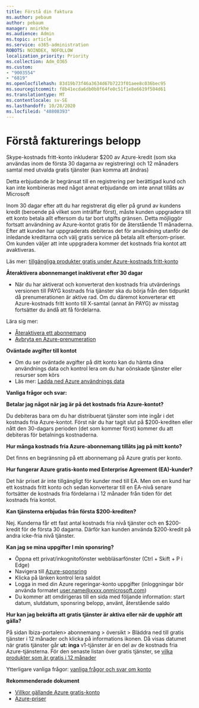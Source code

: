 ```yaml
---
title: Förstå din faktura
ms.author: pebaum
author: pebaum
manager: mnirkhe
ms.audience: Admin
ms.topic: article
ms.service: o365-administration
ROBOTS: NOINDEX, NOFOLLOW
localization_priority: Priority
ms.collection: Adm_O365
ms.custom:
- "9003554"
- "6819"
ms.openlocfilehash: 83d19b73f46a3634d67b7223f01aee8c036bec95
ms.sourcegitcommit: f8b41ecda6db0b8f64fe0c51f1e8e6619f504d61
ms.translationtype: MT
ms.contentlocale: sv-SE
ms.lasthandoff: 10/28/2020
ms.locfileid: "48808393"
---
```

# <a name="understand-billing-amount"></a>Förstå fakturerings belopp

Skype-kostnads fritt-konto inkluderar $200 av Azure-kredit (som ska användas inom de första 30 dagarna av registrering) och 12 månaders samtal med utvalda gratis tjänster (kan komma att ändras)

Detta erbjudande är begränsat till en registrering per berättigad kund och kan inte kombineras med något annat erbjudande om inte annat tillåts av Microsoft

Inom 30 dagar efter att du har registrerat dig eller på grund av kundens kredit (beroende på vilket som inträffar först), måste kunden uppgradera till ett konto betala allt eftersom du tar bort utgifts gränsen. Detta möjliggör fortsatt användning av Azure-kontot gratis för de återstående 11 månaderna. Efter att kunden har uppgraderats debiteras det för användning utanför de inledande kreditarna och välj gratis service på betala allt eftersom-priser. Om kunden väljer att inte uppgradera kommer det kostnads fria kontot att avaktiveras.

Läs mer: [tillgängliga produkter gratis under Azure-kostnads fritt-konto](https://azure.microsoft.com/free/free-account-faq/)

**Återaktivera abonnemanget inaktiverat efter 30 dagar**

- När du har aktiverat och konverterat den kostnads fria utvärderings versionen till PAYG kostnads fria tjänster ska du börja från den tidpunkt då prenumerationen är aktive rad. Om du däremot konverterar ett Azure-kostnads fritt konto till X-samtal (annat än PAYG) av misstag fortsätter du ändå att få fördelarna.

Lära sig mer: 
- [Återaktivera ett abonnemang](https://docs.microsoft.com/azure/billing/billing-subscription-become-disable?WT.mc_id=Portal-Microsoft_Azure_Support)
- [Avbryta en Azure-prenumeration](https://docs.microsoft.com/azure/billing/billing-how-to-cancel-azure-subscription?WT.mc_id=Portal-Microsoft_Azure_Support)

**Oväntade avgifter till kontot**

- Om du ser oväntade avgifter på ditt konto kan du hämta dina användnings data och kontrol lera om du har oönskade tjänster eller resurser som körs
- Läs mer: [Ladda ned Azure användnings data](https://docs.microsoft.com/azure/billing/billing-download-azure-invoice-daily-usage-date?WT.mc_id=Portal-Microsoft_Azure_Support#download-usage)

**Vanliga frågor och svar:**

**Betalar jag något när jag är på det kostnads fria Azure-kontot?**

Du debiteras bara om du har distribuerat tjänster som inte ingår i det kostnads fria Azure-kontot. Först när du har tagit slut på $200-krediten eller nått den 30-dagars perioden (det som kommer först) kommer du att debiteras för betalnings kostnaderna.

**Hur många kostnads fria Azure-abonnemang tillåts jag på mitt konto?**  

Det finns en begränsning på ett abonnemang på Azure gratis per konto.

**Hur fungerar Azure gratis-konto med Enterprise Agreement (EA)-kunder?**  

Det här priset är inte tillgängligt för kunder med till EA. Men om en kund har ett kostnads fritt konto och sedan konverterar till en EA-nivå senare fortsätter de kostnads fria fördelarna i 12 månader från tiden för det kostnads fria kontot.

**Kan tjänsterna erbjudas från första $200-krediten?**  

Nej. Kunderna får ett fast antal kostnads fria nivå tjänster och en $200-kredit för de första 30 dagarna. Därför kan kunden använda $200-kredit på andra icke-fria nivå tjänster.

**Kan jag se mina uppgifter I min sponsring?**

- Öppna ett privat/inkognitofönster webbläsarfönster (Ctrl + Skift + P i Edge)
- Navigera till [Azure-sponsring](http://www.microsoftazuresponsorships.com/)
- Klicka på länken kontrol lera saldot
- Logga in med din Azure regeringar-konto uppgifter (inloggningar bör använda formatet user.name@xxxx.onmicrosoft.com)
- Du kommer att omdirigeras till en sida med följande information: start datum, slutdatum, sponsring belopp, använt, återstående saldo

**Hur kan jag bekräfta att gratis tjänster är aktiva eller när de upphör att gälla?**

På sidan Ibiza-portalen> abonnemang > översikt > Bläddra ned till gratis tjänster i 12 månader och klicka på informations ikonen. Då visas datumet när gratis tjänster går **ut: inga** v1-tjänster är en del av de kostnads fria Azure-tjänsterna. För den senaste listan över gratis tjänster, se [vilka produkter som är gratis i 12 månader](http://www.microsoftazuresponsorships.com/)

Ytterligare vanliga frågor: [vanliga frågor och svar om konto](https://azure.microsoft.com/free/free-account-faq/)

**Rekommenderade dokument**

- [Villkor gällande Azure gratis-konto](https://azure.microsoft.com/offers/ms-azr-0044p/)
- [Azure-priser](https://azure.microsoft.com/pricing/)